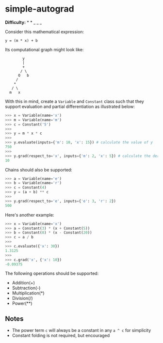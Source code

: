 # simple-autograd

__Difficulty:__ \* \* \_ \_ \_

Consider this mathematical expression:
```
y = (m * x) + b
```

Its computational graph might look like:
```
        y
        |
        +
       / \
      O   b
     /
    *
   / \
  m   x
```

With this in mind, create a `Variable` and `Constant` class such that they support evaluation and partial differentiation as illustrated below:
```python
>>> x = Variable(name='x')
>>> m = Variable(name='m')
>>> c = Constant('5')
>>>
>>> y = m * x * c
>>>
>>> y.evaluate(inputs={'m': 10, 'x': 15}) # calculate the value of y
750
>>>
>>> y.grad(respect_to='x', inputs={'m': 2, 'x': 5}) # calculate the derivative of y in respect to x
10
```

Chains should also be supported:
```python
>>> a = Variable(name='e')
>>> b = Variable(name='r')
>>> c = Constant(4)
>>> y = (a + b) ** c
>>>
>>> y.grad(respect_to='e', inputs={'e': 3, 'r': 2})
500
```

Here's another example:
```python
>>> x = Variable(name='x')
>>> a = Constant(3) * (x + Constant(5))
>>> b = Constant(8) * (x - Constant(20))
>>> c = a / b
>>>
>>> c.evaluate({'x': 30})
1.3125
>>>
>>> c.grad('x', {'x': 10})
-0.09375
```

The following operations should be supported:
- Addition(+)
- Subtraction(-)
- Multiplication(\*)
- Division(/)
- Power(\*\*)

## Notes
- The power term `c` will always be a constant in any `a ^ c` for simplicity
- Constant folding is not required, but encouraged
